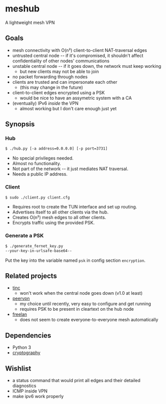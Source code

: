 # meshub

A lightweight mesh VPN

## Goals

* mesh connectivity with O(n²) client-to-client NAT-traversal edges
* untrusted central node -- if it's compromised, it shouldn't affect confidentiality
  of other nodes' communications
* unstable central node -- if it goes down, the network must keep working
    * but new clients may not be able to join
* no packet forwarding through nodes
* clients are trusted and can impersonate each other
    * (this may change in the future)
* client-to-client edges encrypted using a PSK
    * would be nice to have an assymetric system with a CA
* (eventually) IPv6 *inside* the VPN
    * almost working but I don't care enough just yet

## Synopsis

### Hub

```bash
$ ./hub.py [-a address=0.0.0.0] [-p port=3731]
```

* No special privileges needed.
* Almost no functionality.
* Not part of the network -- it just mediates NAT traversal.
* Needs a public IP address.

### Client

```bash
$ sudo ./client.py client.cfg
```

* Requires root to create the TUN interface and set up routing.
* Advertises itself to all other clients via the hub.
* Creates O(n²) mesh edges to all other clients.
* Encrypts traffic using the provided PSK.

### Generate a PSK

```bash
$ ./generate_fernet_key.py
--your-key-in-urlsafe-base64--
```

Put the key into the variable named `psk` in config section `encryption`.

## Related projects

* [tinc](https://tinc-vpn.org/)
	* won't work when the central node goes down (v1.0 at least)
* [peervpn](https://peervpn.net/)
	* my choice until recently, very easy to configure and get running
	* requires PSK to be present in cleartext on the hub node
* [freelan](https://freelan.org/)
	* does not seem to create everyone-to-everyone mesh automatically

## Dependencies

* Python 3
* [cryptography](https://pypi.python.org/pypi/cryptography)

## Wishlist

* a status command that would print all edges and their detailed diagnostics
* ICMP inside VPN
* make ipv6 work properly
